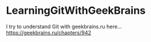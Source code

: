 # LearningGitWithGeekBrains
I try to understand Git with geekbrains.ru here...
https://geekbrains.ru/chapters/942
